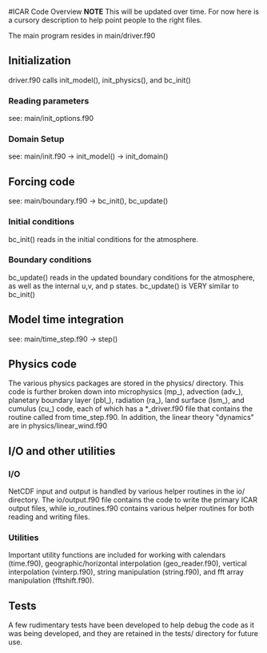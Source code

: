 #ICAR Code Overview
**NOTE** This will be updated over time.  For now here is a cursory description to help point people to the right files. 

The main program resides in main/driver.f90

## Initialization
driver.f90 calls init\_model(), init\_physics(), and bc\_init()

### Reading parameters
see: main/init\_options.f90

### Domain Setup
see: main/init.f90 -> init\_model() -> init\_domain()

## Forcing code
see: main/boundary.f90 -> bc\_init(), bc\_update()

### Initial conditions
bc\_init() reads in the initial conditions for the atmosphere. 

### Boundary conditions
bc\_update() reads in the updated boundary conditions for the atmosphere, as well as the internal u,v, and p states. bc\_update() is VERY similar to bc\_init()

## Model time integration
see: main/time\_step.f90 -> step()

## Physics code
The various physics packages are stored in the physics/ directory.  This code is further broken down into microphysics (mp\_), advection (adv\_), planetary boundary layer (pbl\_), radiation (ra\_), land surface (lsm\_), and cumulus (cu\_) code, each of which has a *\_driver.f90 file that contains the routine called from time_step.f90.  In addition, the linear theory "dynamics" are in physics/linear\_wind.f90

## I/O and other utilities
### I/O
NetCDF input and output is handled by various helper routines in the io/ directory.  The io/output.f90 file contains the code to write the primary ICAR output files, while io\_routines.f90 contains various helper routines for both reading and writing files.  

### Utilities
Important utility functions are included for working with calendars (time.f90), geographic/horizontal interpolation (geo\_reader.f90), vertical interpolation (vinterp.f90), string manipulation (string.f90), and fft array manipulation (fftshift.f90).  

## Tests
A few rudimentary tests have been developed to help debug the code as it was being developed, and they are retained in the tests/ directory for future use.  

